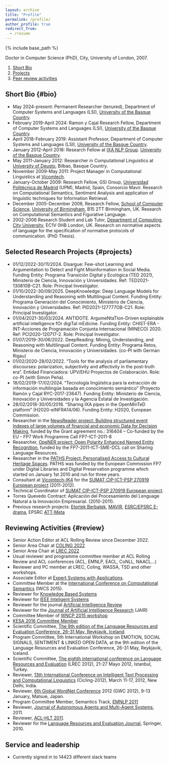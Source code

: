 ```yaml
---
layout: archive
title: "Profile"
permalink: /profile/
author_profile: true
redirect_from:
  - /resume
---
```


{% include base_path %}


Doctor in Computer Science (PhD), City, University of London, 2007.

1. [Short Bio](#bio)
3. [Projects](#projects)
4. [Peer review activities](#review)

## Short Bio {#bio}

+ May 2024-present: Permanent Researcher (tenured), Department of Computer Systems and Languages (LSI), [University of the Basque Country](http://www.ehu.eus).
+ February 2019-April 2024: Ramon y Cajal Research Fellow, Department of Computer Systems and Languages (LSI), [University of the Basque Country](http://www.ehu.eus).
+ April 2018-February 2019: Assistant Professor, Department of Computer Systems and Languages (LSI), [University of the Basque Country](http://www.ehu.eus).
+ January 2012-April 2018: Research Fellow at [IXA NLP Group](http://ixa.eus). [University of the Basque Country](http://www.ehu.eus).
+ May 2011-January 2012: Researcher in Computational Linguistics at [University of Deusto](http://www.deusto.es), Bilbao, Basque Country.
+ November 2009-May 2011: Project Manager in Computational Linguistics at [Vicomtech](http://www.vicomtech.org).
+ January-October 2009: Research Fellow, GSI Group, [Universidad Politécnica de Madrid](http://www.upm.es) (UPM), Madrid, Spain, Consorcio Mavir. Research on Computational Semantics, Sentiment Analysis and application of linguistic techniques for Information Retrieval.
+ December 2005-December 2008, Research Fellow, [School of Computer Science](http://www.cs.bham.ac.uk), [University of Birmingham](http://www.bham.ac.uk), B15 2TT Birmingham, UK. Research on Computational Semantics and Figurative Language.
+ 2002-2006 Research Student and Lab Tutor, [Department of Computing](https://www.city.ac.uk/department-computer-science), [City University](http://www.city.ac.uk), EC1V 0HB London, UK. Research on normative aspects of language for the specification of normative protocols of communication. (PhD Thesis).

## Selected Research Projects {#projects}

+ 01/12/2022-30/11/2024. Disargue: Few-shot Learning and Argumentation to Detect and Fight Misinformation in Social Media. Funding Entity: Programa Transición Digital y Ecológica (TED 2021), Ministerio de Ciencia, Innovación y Universidades. Ref: TED2021-130810B-C21. Role: Principal Investigator.
+ 01/10/2022-30/09/2025. DeepKnowledge: Deep Language Models for Understanding and Reasoning with Multilingual Content. Funding Entity: Programa Generación del Conocimiento, Ministerio de Ciencia, Innovación y Universidades. Ref: PID2021-127777OB-C21. Role: Principal Investigator.
+ 01/04/2021-30/03/2024. ANTIDOTE. ArgumeNtaTIon-Driven explainable artificial intelligence fOr digiTal mEdicine. Funding Entity: CHIST-ERA - INT-Acciones de Programación Conjunta Internacional (MINECO) 2020. Ref: PCI2020-120717-2. Role: Principal Investigator.
+ 01/07/2019-30/06/2022. DeepReading: Mining, Understanding, and Reasoning with Multilingual Content. Funding Entity: Programa Retos, Ministerio de Ciencia, Innovación y Universidades. (co-PI with German Rigau)
+ 01/02/2020-28/02/2022. “Tools for the analysis of parliamentary discourses: polarization, subjectivity and affectivity in the post-truth era”. Entidad Financiadora: UPV/EHU Proyectos de Colaboración. Role: co-PI (with Simon Peña).
+ 18/02/2019-17/02/2024. “Tecnología lingüística para la extracción de información multilingüe basada en conocimiento semántico” (Proyecto Ramón y Cajal RYC-2017-23647). Funding Entity: Ministerio de Ciencia, Innovación y Universidades y la Agencia Estatal de Investigación.
+ 28/02/2018-30/05/2018. “Sharing IXA pipes in the OpenMinTeD platform” (H2020-eINFRA14/06). Funding Entity: H2020, European Commission.
+ Researcher in the [NewsReader project: Building structured event Indexes of large volumes of financial and economic Data for Decision Making](http://www.newsreader-project.eu/), funded by the Grant agreement no.: 316404 – Co-funded by the EU - FP7 Work Programme Call FP7-ICT-2011-8
+ Researcher,  [OpeNER project: Open Polarity Enhanced Named Entity Recognition](http://www.opener-project.eu/), funded by the FP7-2011-ICT-SME-DCL call on Sharing Language Resources.
+ Researcher in the [PATHS Project: Personalised Access to Cultural Heritage Spaces](http://www.paths-project.eu/). PATHS was funded by the European Commission FP7 under Digital Libraries and Digital Preservation programme  which started on January 1st 2010 and run for three years.
+ Consultant at [Vicomtech-IK4](http://www.vicomtech.org) for the [SUMAT CIP-ICT-PSP 270919 European project](http://www.sumat-project.eu/) (2011-2012).
+ Technical Coordinator of [SUMAT CIP-ICT-PSP 270919 European project](http://www.sumat-project.eu/).
+ Torres Quevedo Contract: Aplicación del Procesamiento del Lenguage Natural a la Innovación Empresarial. (2010-2011).
+ Previous research projects: [Etortek Berbatek](http://www.spri.eus/euskadinnova/es/innovacion-tecnologica/noticias/berbatek-aspecto-practico-tecnologias-linguisticas-multimedia/8427.aspx), [MAVIR](http://mavir2006.mavir.net/), [ESRC/EPSRC E-drama](http://www.cs.bham.ac.uk/research/projects/edrama/), EPSRC [ATT-Meta](http://www.cs.bham.ac.uk/~jab/ATT-Meta/)


## Reviewing Activities {#review}

+ Senior Action Editor at ACL Rolling Review since December 2022.
+ Senior Area Chair at [COLING 2022](https://coling2022.org/committee02)
+ Senior Area Chair at [LREC 2022](https://lrec2022.lrec-conf.org/en/committees/area-chairs/)
+ Usual reviewer and programme committee member at ACL Rolling Review and ACL conferences (ACL, EMNLP, EACL, CoNLL, NAACL...)
+ Reviewer and PC member at LREC, Coling, WASSA, TSD and other workshops.
+ Associate Editor at [Expert Systems with Applications](https://www.sciencedirect.com/journal/expert-systems-with-applications).
+ Committee Member at the [International Conference on Computational Semantics](http://iwcs2015.github.io/) (IWCS 2015).
+ Reviewer for [Knowledge Based Systems](http://www.journals.elsevier.com/knowledge-based-systems/)
+ Reviewer for [IEEE Inteligent Systems](http://www.computer.org/web/computingnow/intelligentsystems)
+ Reviewer for the journal [Artificial Intelligence Review](http://link.springer.com/journal/10462)
+ Reviewer for the [Journal of Artificial Intelligence Research](http://www.jair.org/) (JAIR)
+ Committee Member of [WNCP 2015 workshop](http://wordpress.let.vupr.nl/nlpapplications/)
+ [KESA 2016 Committee Member](http://www.iaria.org/conferences2016/KESA.html)
+ Scientific Committee, [The 9th edition of the Language Resources and Evaluation Conference, 26-31 May, Reykjavik, Iceland](http://lrec2014.lrec-conf.org/en/).
+ Program Committee, 5th International Workshop on EMOTION, SOCIAL SIGNALS, SENTIMENT & LINKED OPEN DATA, at the 9th edition of the Language Resources and Evaluation Conference, 26-31 May, Reykjavik, Iceland.
+ Scientific Committee, [The eighth international conference on Language Resources and Evaluation](http://www.lrec-conf.org/lrec2012/) (LREC 2012), 21-27 Mayo 2012, Istanbul, Turkey.
+ Reviewer, [13th International Conference on Intelligent Text Processing and Computational Linguistics](http://www.cicling.org/2012) (Cicling-2012), March 11-17, 2012, New Delhi, India.
+ Reviewer, [6th Global WordNet Conference](http://lang.cs.tut.ac.jp/gwc2012/) 2012 (GWC 2012), 9-13 January, Matsue, Japan.
+ Program Committee Member, Semantics Track, [EMNLP 2011](http://conferences.inf.ed.ac.uk/emnlp2011/)
+ Reviewer, [Journal of Autonomous Agents and Multi-Agent Systems](http://link.springer.com/journal/10458), 2011.
+ Reviewer, [ACL-HLT 2011](http://aclweb.org/mirror/acl2011/).
+ Reviewer for the [Language Resources and Evaluation Journal](http://link.springer.com/journal/10579), Springer, 2010.


## Service and leadership

* Currently signed in to 14423 different slack teams
